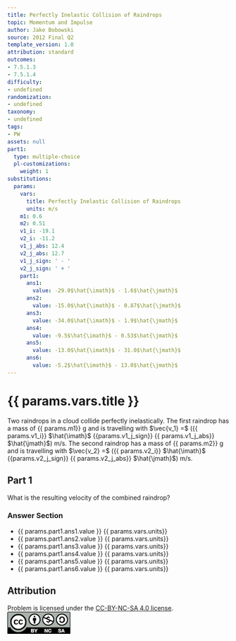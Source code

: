 ```yaml
---
title: Perfectly Inelastic Collision of Raindrops
topic: Momentum and Impulse
author: Jake Bobowski
source: 2012 Final Q2
template_version: 1.0
attribution: standard
outcomes:
- 7.5.1.3
- 7.5.1.4
difficulty:
- undefined
randomization:
- undefined
taxonomy:
- undefined
tags:
- PW
assets: null
part1:
  type: multiple-choice
  pl-customizations:
    weight: 1
substitutions:
  params:
    vars:
      title: Perfectly Inelastic Collision of Raindrops
      units: m/s
    m1: 0.6
    m2: 0.51
    v1_i: -19.1
    v2_i: -11.2
    v1_j_abs: 12.4
    v2_j_abs: 12.7
    v1_j_sign: ' - '
    v2_j_sign: ' + '
    part1:
      ans1:
        value: -29.0$\hat{\imath}$ - 1.6$\hat{\jmath}$
      ans2:
        value: -15.0$\hat{\imath}$ - 0.87$\hat{\jmath}$
      ans3:
        value: -34.0$\hat{\imath}$ - 1.9$\hat{\jmath}$
      ans4:
        value: -9.5$\hat{\imath}$ - 0.53$\hat{\jmath}$
      ans5:
        value: -13.0$\hat{\imath}$ - 31.0$\hat{\jmath}$
      ans6:
        value: -5.2$\hat{\imath}$ - 13.0$\hat{\jmath}$
---
```

# {{ params.vars.title }}
Two raindrops in a cloud collide perfectly inelastically. The first raindrop has a mass of {{ params.m1}} g and is travelling with $\vec{v_1} =$ ({{ params.v1_i}} $\hat{\imath}$ {{params.v1_j_sign}} {{ params.v1_j_abs}} $\hat{\jmath}$) m/s.
The second raindrop has a mass of {{ params.m2}} g and is travelling with $\vec{v_2} =$ ({{ params.v2_i}} $\hat{\imath}$ {{params.v2_j_sign}} {{ params.v2_j_abs}} $\hat{\jmath}$) m/s.
## Part 1

What is the resulting velocity of the combined raindrop?

### Answer Section

- {{ params.part1.ans1.value }} {{ params.vars.units}}
- {{ params.part1.ans2.value }} {{ params.vars.units}}
- {{ params.part1.ans3.value }} {{ params.vars.units}}
- {{ params.part1.ans4.value }} {{ params.vars.units}}
- {{ params.part1.ans5.value }} {{ params.vars.units}}
- {{ params.part1.ans6.value }} {{ params.vars.units}}

## Attribution

Problem is licensed under the [CC-BY-NC-SA 4.0 license](https://creativecommons.org/licenses/by-nc-sa/4.0/).<br> ![The Creative Commons 4.0 license requiring attribution-BY, non-commercial-NC, and share-alike-SA license.](https://raw.githubusercontent.com/firasm/bits/master/by-nc-sa.png)